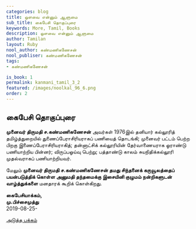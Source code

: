 ```yaml
---
categories: blog
title: ஒளவை என்னும் ஆளுமை
sub_title: கைபேசி தொகுப்புரை
keywords: More, Tamil, Books
description: ஒளவை என்னும் ஆளுமை
author: Tamilan
layout: Ruby
nool_author: கண்மணிகணேசன்
nool_publiser: கண்மணிகணேசன்
tags: 
- கண்மணிகணேசன்

is_book: 1
permalink: kanmani_tamil_3_2
featured: /images/noolkal_96_6.png
order: 2
---
```



## கைபேசி தொகுப்புரை

**முனைவர் திருமதி ச.கண்மணிகணேசன்** அவர்கள் 1976இல் தனியார் கல்லூரித் தமிழ்த்துறையில் துணைப்பேராசிரியராகப் பணியைத் தொடங்கி; முனைவர் பட்டம் பெற்ற பிறகு இணைப்பேராசிரியராகித்; தன்னாட்சிக் கல்லூரியின் தேர்வாணையராக ஓராண்டு பணியாற்றிய பின்னர்; விருப்பஓய்வு பெற்று; பத்தாண்டு காலம் சுயநிதிக்கல்லூரி முதல்வராகப் பணியாற்றியவர்.

மேலும் **முனைவர் திருமதி ச.கண்மணிகணேசன் தமது சிந்தனைக் கருவூலத்தைப் பயன்படுத்திக் கொள்ள அனுமதி தந்தமைக்கு இசையினி குழுமம் நன்றிகளுடன் வாழ்த்துக்களை** மனதாரக் கூறிக் கொள்கிறது.

**கைபேசியாக்கம்,  
மு.பிச்சைமுத்து**  
2019-08-25-

[அடுத்த பக்கம்](kanmani_tamil_3_3)